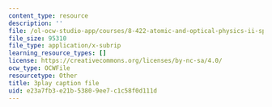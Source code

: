 ```yaml
---
content_type: resource
description: ''
file: /ol-ocw-studio-app/courses/8-422-atomic-and-optical-physics-ii-spring-2013/e23a7fb3e21b53809ee7c1c58f0d111d_r6OUO3an7-0.vtt
file_size: 95310
file_type: application/x-subrip
learning_resource_types: []
license: https://creativecommons.org/licenses/by-nc-sa/4.0/
ocw_type: OCWFile
resourcetype: Other
title: 3play caption file
uid: e23a7fb3-e21b-5380-9ee7-c1c58f0d111d
---
```

